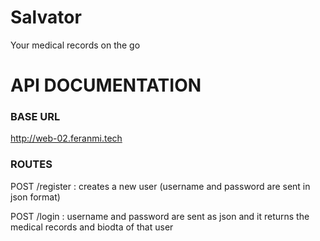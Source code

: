 # Salvator
Your medical records on the go


# API DOCUMENTATION

### BASE URL
http://web-02.feranmi.tech

### ROUTES
POST    /register : creates a new user (username and password are sent in json format)

POST    /login : username and password are sent as json and it returns the medical records and biodta of that user

